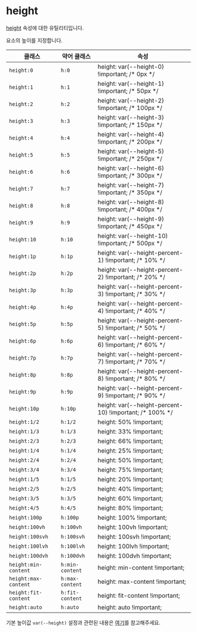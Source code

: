 # height

[height](https://developer.mozilla.org/en-US/docs/heb/CSS/height) 속성에 대한 유틸리티입니다.

요소의 높이를 지정합니다.

<table>
  <thead>
    <tr>
      <th scope="col">클래스</th>
      <th scope="col">약어 클래스</th>
      <th scope="col">속성</th>
    </tr>
  </thead>
  <tbody>
<tr>
  <td><code>height:0</code></td>
  <td><code>h:0</code></td>
  <td><span class="code">height: var(--height-0) !important;</span> <span class="c:heak">/* 0px */</span></td>
</tr>

<tr>
  <td><code>height:1</code></td>
  <td><code>h:1</code></td>
  <td><span class="code">height: var(--height-1) !important;</span> <span class="c:heak">/* 50px */</span></td>
</tr>

<tr>
  <td><code>height:2</code></td>
  <td><code>h:2</code></td>
  <td><span class="code">height: var(--height-2) !important;</span> <span class="c:heak">/* 100px */</span></td>
</tr>

<tr>
  <td><code>height:3</code></td>
  <td><code>h:3</code></td>
  <td><span class="code">height: var(--height-3) !important;</span> <span class="c:heak">/* 150px */</span></td>
</tr>

<tr>
  <td><code>height:4</code></td>
  <td><code>h:4</code></td>
  <td><span class="code">height: var(--height-4) !important;</span> <span class="c:heak">/* 200px */</span></td>
</tr>

<tr>
  <td><code>height:5</code></td>
  <td><code>h:5</code></td>
  <td><span class="code">height: var(--height-5) !important;</span> <span class="c:heak">/* 250px */</span></td>
</tr>

<tr>
  <td><code>height:6</code></td>
  <td><code>h:6</code></td>
  <td><span class="code">height: var(--height-6) !important;</span> <span class="c:heak">/* 300px */</span></td>
</tr>

<tr>
  <td><code>height:7</code></td>
  <td><code>h:7</code></td>
  <td><span class="code">height: var(--height-7) !important;</span> <span class="c:heak">/* 350px */</span></td>
</tr>

<tr>
  <td><code>height:8</code></td>
  <td><code>h:8</code></td>
  <td><span class="code">height: var(--height-8) !important;</span> <span class="c:heak">/* 400px */</span></td>
</tr>

<tr>
  <td><code>height:9</code></td>
  <td><code>h:9</code></td>
  <td><span class="code">height: var(--height-9) !important;</span> <span class="c:heak">/* 450px */</span></td>
</tr>

<tr>
  <td><code>height:10</code></td>
  <td><code>h:10</code></td>
  <td><span class="code">height: var(--height-10) !important;</span> <span class="c:heak">/* 500px */</span></td>
</tr>

  <tr>
      <td><code>height:1p</code></td>
      <td><code>h:1p</code></td>
      <td><span class="code">height: var(--height-percent-1) !important;</span> <span class="c:heak">/* 10% */</span></td>
    </tr>
    <tr>
      <td><code>height:2p</code></td>
      <td><code>h:2p</code></td>
      <td><span class="code">height: var(--height-percent-2) !important;</span> <span class="c:heak">/* 20% */</span></td>
    </tr>
    <tr>
      <td><code>height:3p</code></td>
      <td><code>h:3p</code></td>
      <td><span class="code">height: var(--height-percent-3) !important;</span> <span class="c:heak">/* 30% */</span></td>
    </tr>
    <tr>
      <td><code>height:4p</code></td>
      <td><code>h:4p</code></td>
      <td><span class="code">height: var(--height-percent-4) !important;</span> <span class="c:heak">/* 40% */</span></td>
    </tr>
    <tr>
      <td><code>height:5p</code></td>
      <td><code>h:5p</code></td>
      <td><span class="code">height: var(--height-percent-5) !important;</span> <span class="c:heak">/* 50% */</span></td>
    </tr>
    <tr>
      <td><code>height:6p</code></td>
      <td><code>h:6p</code></td>
      <td><span class="code">height: var(--height-percent-6) !important;</span> <span class="c:heak">/* 60% */</span></td>
    </tr>
    <tr>
      <td><code>height:7p</code></td>
      <td><code>h:7p</code></td>
      <td><span class="code">height: var(--height-percent-7) !important;</span> <span class="c:heak">/* 70% */</span></td>
    </tr>
    <tr>
      <td><code>height:8p</code></td>
      <td><code>h:8p</code></td>
      <td><span class="code">height: var(--height-percent-8) !important;</span> <span class="c:heak">/* 80% */</span></td>
    </tr>
    <tr>
      <td><code>height:9p</code></td>
      <td><code>h:9p</code></td>
      <td><span class="code">height: var(--height-percent-9) !important;</span> <span class="c:heak">/* 90% */</span></td>
    </tr>
    <tr>
      <td><code>height:10p</code></td>
      <td><code>h:10p</code></td>
      <td><span class="code">height: var(--height-percent-10) !important;</span> <span class="c:heak">/* 100% */</span></td>
    </tr>
    <tr>
      <td><code>height:1/2</code></td>
      <td><code>h:1/2</code></td>
      <td><span class="code">height: 50% !important;</span></td>
    </tr>
    <tr>
      <td><code>height:1/3</code></td>
      <td><code>h:1/3</code></td>
      <td><span class="code">height: 33% !important;</span></td>
    </tr>
    <tr>
      <td><code>height:2/3</code></td>
      <td><code>h:2/3</code></td>
      <td><span class="code">height: 66% !important;</span></td>
    </tr>
    <tr>
      <td><code>height:1/4</code></td>
      <td><code>h:1/4</code></td>
      <td><span class="code">height: 25% !important;</span></td>
    </tr>
    <tr>
      <td><code>height:2/4</code></td>
      <td><code>h:2/4</code></td>
      <td><span class="code">height: 50% !important;</span></td>
    </tr>
    <tr>
      <td><code>height:3/4</code></td>
      <td><code>h:3/4</code></td>
      <td><span class="code">height: 75% !important;</span></td>
    </tr>
    <tr>
      <td><code>height:1/5</code></td>
      <td><code>h:1/5</code></td>
      <td><span class="code">height: 20% !important;</span></td>
    </tr>
    <tr>
      <td><code>height:2/5</code></td>
      <td><code>h:2/5</code></td>
      <td><span class="code">height: 40% !important;</span></td>
    </tr>
    <tr>
      <td><code>height:3/5</code></td>
      <td><code>h:3/5</code></td>
      <td><span class="code">height: 60% !important;</span></td>
    </tr>
    <tr>
      <td><code>height:4/5</code></td>
      <td><code>h:4/5</code></td>
      <td><span class="code">height: 80% !important;</span></td>
    </tr>
    <tr>
      <td><code>height:100p</code></td>
      <td><code>h:100p</code></td>
      <td><span class="code">height: 100% !important;</span></td>
    </tr>
    <tr>
      <td><code>height:100vh</code></td>
      <td><code>h:100vh</code></td>
      <td><span class="code">height: 100vh !important;</span></td>
    </tr>
    <tr>
      <td><code>height:100svh</code></td>
      <td><code>h:100svh</code></td>
      <td><span class="code">height: 100svh !important;</span></td>
    </tr>
    <tr>
      <td><code>height:100lvh</code></td>
      <td><code>h:100lvh</code></td>
      <td><span class="code">height: 100lvh !important;</span></td>
    </tr>
    <tr>
      <td><code>height:100dvh</code></td>
      <td><code>h:100dvh</code></td>
      <td><span class="code">height: 100dvh !important;</span></td>
    </tr>

<tr>
  <td><code>height:min-content</code></td>
  <td><code>h:min-content</code></td>
  <td><span class="code">height: min-content !important;</span></td>
</tr>

<tr>
  <td><code>height:max-content</code></td>
  <td><code>h:max-content</code></td>
  <td><span class="code">height: max-content !important;</span></td>
</tr>

<tr>
  <td><code>height:fit-content</code></td>
  <td><code>h:fit-content</code></td>
  <td><span class="code">height: fit-content !important;</span></td>
</tr>

<tr>
  <td><code>height:auto</code></td>
  <td><code>h:auto</code></td>
  <td><span class="code">height: auto !important;</span></td>
</tr>

  </tbody>

</table>

기본 높이값 `var(--height)` 설정과 관련된 내용은 [여기](../../variables/height.md)를 참고해주세요.
